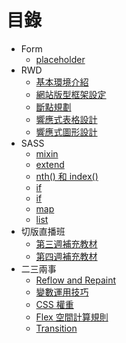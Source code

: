 # 目錄

- Form
  - [placeholder](/form/placeholder.md)
- RWD
  - [基本環境介紹](/rwd/setting.md)
  - [網站版型框架設定](/rwd/basic-template.md)
  - [斷點規劃](/rwd/break-point-element.md)
  - [響應式表格設計](/rwd/table.md)
  - [響應式圖形設計](/rwd/graph-design.md)
- SASS
  - [mixin](/scss/mixin.md)
  - [extend](/scss/extend.md)
  - [nth() 和 index()](/scss/nth-index.md)
  - [if](/scss/if.md)
  - [if](/scss/for.md)
  - [map](/scss/maps.md)
  - [list](/scss/list.md)
- 切版直播班
  - [第三週補充教材](/layout/week3.md)
  - [第四週補充教材](/layout/week4.md)
- 二三兩事
  - [Reflow and Repaint](/other/reflow.md)
  - [變數運用技巧](/other/variable.md)
  - [CSS 權重](/other/specificity.md)
  - [Flex 空間計算規則](/other/flex.md)
  - [Transition](/other/transition.md)
